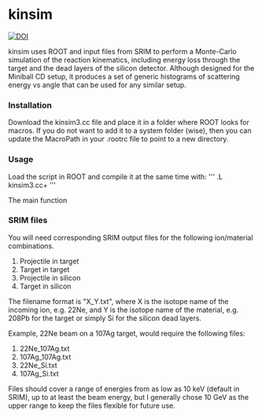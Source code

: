# kinsim

[![DOI](https://zenodo.org/badge/159710132.svg)](https://zenodo.org/badge/latestdoi/159710132)

kinsim uses ROOT and input files from SRIM to perform a Monte-Carlo simulation of the reaction kinematics, including energy loss through the target and the dead layers of the silicon detector.
Although designed for the Miniball CD setup, it produces a set of generic histograms of scattering energy vs angle that can be used for any similar setup.


### Installation

Download the kinsim3.cc file and place it in a folder where ROOT looks for macros.
If you do not want to add it to a system folder (wise), then you can update the MacroPath in your .rootrc file to point to a new directory.

### Usage

Load the script in ROOT and compile it at the same time with:
'''
.L kinsim3.cc+
'''

The main function


### SRIM files

You will need corresponding SRIM output files for the following ion/material combinations.

1. Projectile in target
2. Target in target
3. Projectile in silicon
4. Target in silicon

The filename format is "X_Y.txt", where X is the isotope name of the incoming ion, e.g. 22Ne, and Y is the isotope name of the material, e.g. 208Pb for the target or simply Si for the silicon dead layers.

Example, 22Ne beam on a 107Ag target, would require the following files:

1. 22Ne_107Ag.txt
2. 107Ag_107Ag.txt
3. 22Ne_Si.txt
4. 107Ag_Si.txt

Files should cover a range of energies from as low as 10 keV (default in SRIM), up to at least the beam energy, but I generally chose 10 GeV as the upper range to keep the files flexible for future use.
